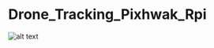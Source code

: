 # Drone_Tracking_Pixhwak_Rpi



![alt text](https://drive.google.com/file/d/1y4gVXG5XvbIPOzTy9YWxZ6IBpX94sawZ/view?usp=sharing)
